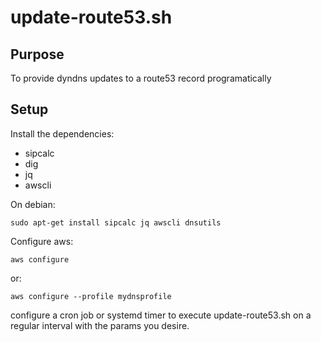 update-route53.sh
===

## Purpose

To provide dyndns updates to a route53 record programatically 

## Setup

Install the dependencies:
  * sipcalc
  * dig
  * jq
  * awscli

On debian:

    sudo apt-get install sipcalc jq awscli dnsutils
    
Configure aws:

    aws configure
    
or:

    aws configure --profile mydnsprofile

configure a cron job or systemd timer to execute update-route53.sh on a regular interval with the params you desire.
